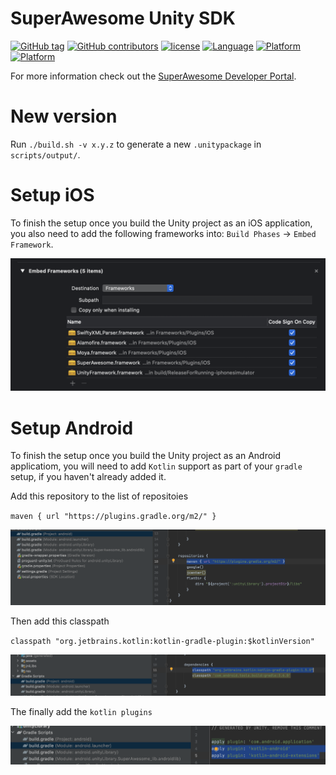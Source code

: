 SuperAwesome Unity SDK
==========================

[![GitHub tag](https://img.shields.io/github/tag/SuperAwesomeLTD/sa-unity-sdk.svg)]() [![GitHub contributors](https://img.shields.io/github/contributors/SuperAwesomeLTD/sa-unity-sdk.svg)]() [![license](https://img.shields.io/github/license/SuperAwesomeLTD/sa-unity-sdk.svg)]() [![Language](https://img.shields.io/badge/language-csharp-f48041.svg?style=flat)]() [![Platform](https://img.shields.io/badge/platform-android-lightgrey.svg)]() [![Platform](https://img.shields.io/badge/platform-ios-lightgrey.svg)]()

For more information check out the [SuperAwesome Developer Portal](https://superawesomeltd.github.io/sa-unity-sdk/).

New version
===========
Run `./build.sh -v x.y.z` to generate a new `.unitypackage` in `scripts/output/`.

Setup iOS
=========
To finish the setup once you build the Unity project as an iOS application, you also need to add the following frameworks into:
`Build Phases` -> `Embed Framework`.

![ios setup](img/ios-setup-new.png "Finalise iOS Setup")

Setup Android
=============
To finish the setup once you build the Unity project as an Android applicatiom, you will need to add `Kotlin` support as part of your `gradle` setup, if you haven't already added it.

Add this repository to the list of repositoies

`maven { url "https://plugins.gradle.org/m2/" }`

![android setup 1](img/android-setup-1.png "Finalise Androi Setup Part 1")

Then add this classpath

`classpath "org.jetbrains.kotlin:kotlin-gradle-plugin:$kotlinVersion"`

![android setup 2](img/android-setup-2.png "Finalise Androi Setup Part 2")

The finally add the `kotlin plugins`

![android setup 3](img/android-setup-3.png "Finalise Androi Setup Part 2")

